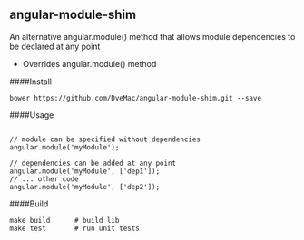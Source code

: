 ## angular-module-shim

An alternative angular.module() method that allows module dependencies to be declared at any point

- Overrides angular.module() method

####Install

```
bower https://github.com/DveMac/angular-module-shim.git --save
```

####Usage

```

// module can be specified without dependencies
angular.module('myModule');

// dependencies can be added at any point
angular.module('myModule', ['dep1']);
// ... other code
angular.module('myModule', ['dep2']);

```

####Build

```
make build      # build lib
make test       # run unit tests
```
